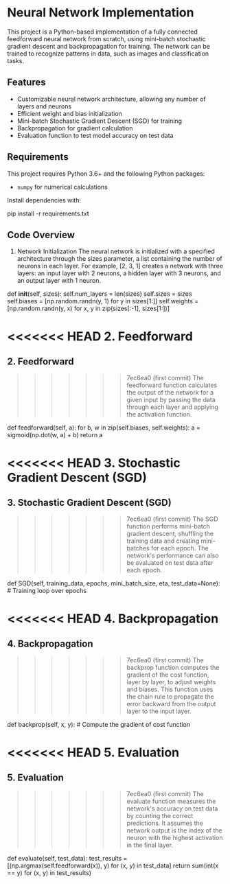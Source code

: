 # Neural Network Implementation

This project is a Python-based implementation of a fully connected feedforward neural network from scratch, using mini-batch stochastic gradient descent and backpropagation for training. The network can be trained to recognize patterns in data, such as images and classification tasks.

## Features

- Customizable neural network architecture, allowing any number of layers and neurons
- Efficient weight and bias initialization
- Mini-batch Stochastic Gradient Descent (SGD) for training
- Backpropagation for gradient calculation
- Evaluation function to test model accuracy on test data

## Requirements

This project requires Python 3.6+ and the following Python packages:
- `numpy` for numerical calculations

Install dependencies with:


pip install -r requirements.txt


## Code Overview
1. Network Initialization
The neural network is initialized with a specified architecture through the sizes parameter, a list containing the number of neurons in each layer. For example, [2, 3, 1] creates a network with three layers: an input layer with 2 neurons, a hidden layer with 3 neurons, and an output layer with 1 neuron.

def __init__(self, sizes):
    self.num_layers = len(sizes)
    self.sizes = sizes
    self.biases = [np.random.randn(y, 1) for y in sizes[1:]]
    self.weights = [np.random.randn(y, x) for x, y in zip(sizes[:-1], sizes[1:])]


<<<<<<< HEAD
2. Feedforward
=======
## 2. Feedforward
>>>>>>> 7ec6ea0 (first commit)
The feedforward function calculates the output of the network for a given input by passing the data through each layer and applying the activation function.

def feedforward(self, a):
    for b, w in zip(self.biases, self.weights):
        a = sigmoid(np.dot(w, a) + b)
    return a


<<<<<<< HEAD
3. Stochastic Gradient Descent (SGD)
=======
## 3. Stochastic Gradient Descent (SGD)
>>>>>>> 7ec6ea0 (first commit)
The SGD function performs mini-batch gradient descent, shuffling the training data and creating mini-batches for each epoch. The network's performance can also be evaluated on test data after each epoch.

def SGD(self, training_data, epochs, mini_batch_size, eta, test_data=None):
    # Training loop over epochs

<<<<<<< HEAD
4. Backpropagation
=======
## 4. Backpropagation
>>>>>>> 7ec6ea0 (first commit)
The backprop function computes the gradient of the cost function, layer by layer, to adjust weights and biases. This function uses the chain rule to propagate the error backward from the output layer to the input layer.

def backprop(self, x, y):
    # Compute the gradient of cost function

<<<<<<< HEAD
5. Evaluation
=======
## 5. Evaluation
>>>>>>> 7ec6ea0 (first commit)
The evaluate function measures the network's accuracy on test data by counting the correct predictions. It assumes the network output is the index of the neuron with the highest activation in the final layer.

def evaluate(self, test_data):
    test_results = [(np.argmax(self.feedforward(x)), y) for (x, y) in test_data]
    return sum(int(x == y) for (x, y) in test_results)
